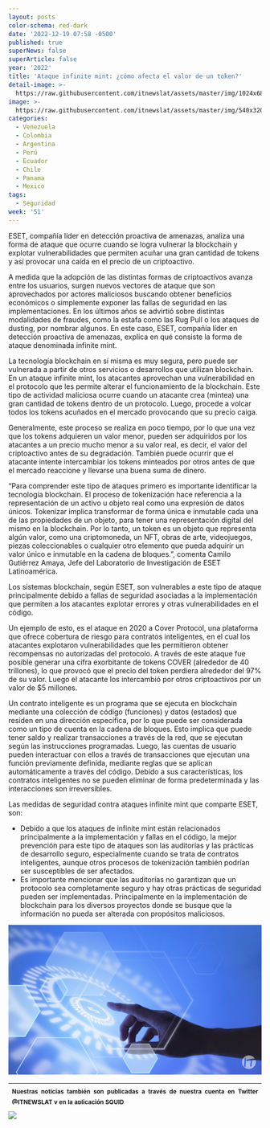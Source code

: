```yaml
---
layout: posts
color-schema: red-dark
date: '2022-12-19 07:58 -0500'
published: true
superNews: false
superArticle: false
year: '2022'
title: 'Ataque infinite mint: ¿cómo afecta el valor de un token?'
detail-image: >-
  https://raw.githubusercontent.com/itnewslat/assets/master/img/1024x680/dinero-seguro-g.jpg
image: >-
  https://raw.githubusercontent.com/itnewslat/assets/master/img/540x320/dinero-seguro-p.jpg
categories:
  - Venezuela
  - Colombia
  - Argentina
  - Perú
  - Ecuador
  - Chile
  - Panama
  - Mexico
tags:
  - Seguridad
week: '51'
---
```

ESET, compañía líder en detección proactiva de amenazas, analiza una forma de ataque que ocurre cuando se logra vulnerar la blockchain y explotar vulnerabilidades que permiten acuñar una gran cantidad de tokens y así provocar una caída en el precio de un criptoactivo.

A medida que la adopción de las distintas formas de criptoactivos avanza entre los usuarios, surgen nuevos vectores de ataque que son aprovechados por actores maliciosos buscando obtener beneficios económicos o simplemente exponer las fallas de seguridad en las implementaciones. En los últimos años se advirtió sobre distintas modalidades de fraudes, como la estafa como las Rug Pull o los ataques de dusting, por nombrar algunos. En este caso, ESET, compañía líder en detección proactiva de amenazas, explica en qué consiste la forma de ataque denominada infinite mint.

La tecnología blockchain en sí misma es muy segura, pero puede ser vulnerada a partir de otros servicios o desarrollos que utilizan blockchain. En un ataque infinite mint, los atacantes aprovechan una vulnerabilidad en el protocolo que les permite alterar el funcionamiento de la blockchain. Este tipo de actividad maliciosa ocurre cuando un atacante crea (mintea) una gran cantidad de tokens dentro de un protocolo. Luego, procede a volcar todos los tokens acuñados en el mercado provocando que su precio caiga.

Generalmente, este proceso se realiza en poco tiempo, por lo que una vez que los tokens adquieren un valor menor, pueden ser adquiridos por los atacantes a un precio mucho menor a su valor real, es decir, el valor del criptoactivo antes de su degradación. También puede ocurrir que el atacante intente intercambiar los tokens minteados por otros antes de que el mercado reaccione y llevarse una buena suma de dinero.

“Para comprender este tipo de ataques primero es importante identificar la tecnología blockchain. El proceso de tokenización hace referencia a la representación de un activo u objeto real como una expresión de datos únicos. Tokenizar implica transformar de forma única e inmutable cada una de las propiedades de un objeto, para tener una representación digital del mismo en la blockchain. Por lo tanto, un token es un objeto que representa algún valor, como una criptomoneda, un NFT, obras de arte, videojuegos, piezas coleccionables o cualquier otro elemento que pueda adquirir un valor único e inmutable en la cadena de bloques.”, comenta Camilo Gutiérrez Amaya, Jefe del Laboratorio de Investigación de ESET Latinoamérica.

Los sistemas blockchain, según ESET, son vulnerables a este tipo de ataque principalmente debido a fallas de seguridad asociadas a la implementación que permiten a los atacantes explotar errores y otras vulnerabilidades en el código.

Un ejemplo de esto, es el ataque en 2020 a Cover Protocol, una plataforma que ofrece cobertura de riesgo para contratos inteligentes, en el cual los atacantes explotaron vulnerabilidades que les permitieron obtener recompensas no autorizadas del protocolo. A través de este ataque fue posible generar una cifra exorbitante de tokens COVER (alrededor de 40 trillones), lo que provocó que el precio del token perdiera alrededor del 97% de su valor. Luego el atacante los intercambió por otros criptoactivos por un valor de $5 millones.

Un contrato inteligente es un programa que se ejecuta en blockchain mediante una colección de código (funciones) y datos (estados) que residen en una dirección específica, por lo que puede ser considerada como un tipo de cuenta en la cadena de bloques. Esto implica que puede tener saldo y realizar transacciones a través de la red, que se ejecutan según las instrucciones programadas. Luego, las cuentas de usuario pueden interactuar con ellos a través de transacciones que ejecutan una función previamente definida, mediante reglas que se aplican automáticamente a través del código. Debido a sus características, los contratos inteligentes no se pueden eliminar de forma predeterminada y las interacciones son irreversibles.

Las medidas de seguridad contra ataques infinite mint que comparte ESET, son:

- Debido a que los ataques de infinite mint están relacionados principalmente a la implementación y fallas en el código, la mejor prevención para este tipo de ataques son las auditorías y las prácticas de desarrollo seguro, especialmente cuando se trata de contratos inteligentes, aunque otros procesos de tokenización también podrían ser susceptibles de ser afectados.
- Es importante mencionar que las auditorías no garantizan que un protocolo sea completamente seguro y hay otras prácticas de seguridad pueden ser implementadas. Principalmente en la implementación de blockchain para los diversos proyectos donde se busque que la información no pueda ser alterada con propósitos maliciosos.

![](https://raw.githubusercontent.com/itnewslat/assets/master/img/540x320/dinero-seguro-p.jpg)

<table style="height: 42px;" width="569">
<tbody>
<tr>
<td style="text-align: justify;"><sub><strong>Nuestras noticias también son publicadas a través de nuestra cuenta en Twitter <a href="https://twitter.com/itnewslat?lang=es">@ITNEWSLAT</a> y en la aplicación <a href="https://squidapp.co/en/">SQUID</a></strong></sub></td>
</tr>
</tbody>
</table>

<img src="https://tracker.metricool.com/c3po.jpg?hash=56f88a41e39ab42c063cc51676587a04"/>